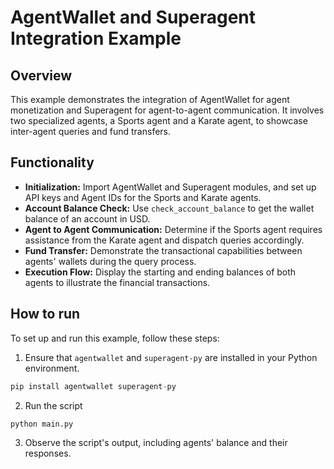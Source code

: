 # AgentWallet and Superagent Integration Example

## Overview
This example demonstrates the integration of AgentWallet for agent monetization and Superagent for agent-to-agent communication. It involves two specialized agents, a Sports agent and a Karate agent, to showcase inter-agent queries and fund transfers.

## Functionality

* **Initialization:** Import AgentWallet and Superagent modules, and set up API keys and Agent IDs for the Sports and Karate agents.
* **Account Balance Check:** Use `check_account_balance` to get the wallet balance of an account in USD.
* **Agent to Agent Communication:** Determine if the Sports agent requires assistance from the Karate agent and dispatch queries accordingly.
* **Fund Transfer:** Demonstrate the transactional capabilities between agents' wallets during the query process.
* **Execution Flow:** Display the starting and ending balances of both agents to illustrate the financial transactions.

## How to run

To set up and run this example, follow these steps:

1) Ensure that `agentwallet` and `superagent-py` are installed in your Python environment.
```python
pip install agentwallet superagent-py
```

2) Run the script
```bash
python main.py
```

3) Observe the script's output, including agents' balance and their responses.